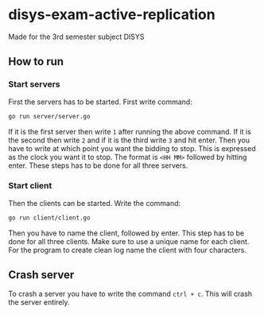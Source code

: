 # disys-exam-active-replication
Made for the 3rd semester subject DISYS

## How to run

### Start servers

First the servers has to be started.
First write command:
```bash
go run server/server.go
```
If it is the first server then write `1` after running the above command. If it is the second then write `2` and if it is the third write `3` and hit enter.
Then you have to write at which point you want the bidding to stop. This is expressed as the clock you want it to stop. The format is `<HH MM>` followed by hitting enter.
These steps has to be done for all three servers.

### Start client

Then the clients can be started.
Write the command:
```bash
go run client/client.go
```
Then you have to name the client, followed by enter.
This step has to be done for all three clients. Make sure to use a unique name for each client. For the program to create clean log name the client with four characters.

## Crash server
To crash a server you have to write the command `ctrl + c`. This will crash the server entirely.

